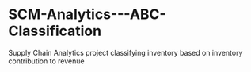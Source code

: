 # SCM-Analytics---ABC-Classification
Supply Chain Analytics project classifying inventory based on inventory contribution to revenue
